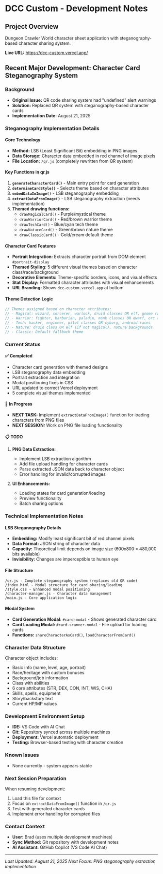 # DCC Custom - Development Notes

## Project Overview
Dungeon Crawler World character sheet application with steganography-based character sharing system.

**Live URL:** https://dcc-custom.vercel.app/

## Recent Major Development: Character Card Steganography System

### Background
- **Original Issue:** QR code sharing system had "undefined" alert warnings
- **Solution:** Replaced QR system with steganography-based character cards
- **Implementation Date:** August 21, 2025

### Steganography Implementation Details

#### Core Technology
- **Method:** LSB (Least Significant Bit) embedding in PNG images
- **Data Storage:** Character data embedded in red channel of image pixels
- **File Location:** `/qr.js` (completely rewritten from QR system)

#### Key Functions in qr.js
1. **`generateCharacterCard()`** - Main entry point for card generation
2. **`determineCardStyle()`** - Selects theme based on character attributes
3. **`embedDataInImage()`** - LSB steganography embedding
4. **`extractDataFromImage()`** - LSB steganography extraction (needs implementation)
5. **Themed drawing functions:**
   - `drawMagicalCard()` - Purple/mystical theme
   - `drawWarriorCard()` - Red/brown warrior theme
   - `drawTechCard()` - Blue/cyan tech theme
   - `drawNatureCard()` - Green/brown nature theme
   - `drawClassicCard()` - Gold/cream default theme

#### Character Card Features
- **Portrait Integration:** Extracts character portrait from DOM element `#portrait-display`
- **Themed Styling:** 5 different visual themes based on character class/race/background
- **Decorative Elements:** Theme-specific borders, icons, and visual effects
- **Stat Display:** Formatted character attributes with visual enhancements
- **URL Branding:** Shows `dcc-custom.vercel.app` at bottom

#### Theme Detection Logic
```javascript
// Themes assigned based on character attributes:
// - Magical: wizard, sorcerer, warlock, druid classes OR elf, gnome races
// - Warrior: fighter, barbarian, paladin, monk classes OR dwarf, orc races  
// - Tech: hacker, engineer, pilot classes OR cyborg, android races
// - Nature: druid class OR elf (if not magical), nature backgrounds
// - Classic: Default fallback theme
```

### Current Status

#### ✅ Completed
- Character card generation with themed designs
- LSB steganography data embedding 
- Portrait extraction and integration
- Modal positioning fixes in CSS
- URL updated to correct Vercel deployment
- 5 complete visual themes implemented

#### 🔄 In Progress
- **NEXT TASK:** Implement `extractDataFromImage()` function for loading characters from PNG files
- **NEXT SESSION:** Work on PNG file loading functionality

#### 📋 TODO
1. **PNG Data Extraction:**
   - Implement LSB extraction algorithm
   - Add file upload handling for character cards
   - Parse extracted JSON data back to character object
   - Error handling for invalid/corrupted images

2. **UI Enhancements:**
   - Loading states for card generation/loading
   - Preview functionality
   - Batch sharing options

### Technical Implementation Notes

#### LSB Steganography Details
- **Embedding:** Modify least significant bit of red channel pixels
- **Data Format:** JSON string of character data
- **Capacity:** Theoretical limit depends on image size (600x800 = 480,000 bits available)
- **Invisibility:** Changes are imperceptible to human eye

#### File Structure
```
/qr.js - Complete steganography system (replaces old QR code)
/index.html - Modal structure for card sharing/loading  
/style.css - Enhanced modal positioning
/character-manager.js - Character data management
/main.js - Core application logic
```

#### Modal System
- **Card Generation Modal:** `#card-modal` - Shows generated character card
- **Card Loading Modal:** `#card-scanner-modal` - File upload for loading cards
- **Functions:** `shareCharacterAsCard()`, `loadCharacterFromCard()`

### Character Data Structure
Character object includes:
- Basic info (name, level, age, portrait)
- Race/heritage with custom bonuses
- Background/job information  
- Class with abilities
- 6 core attributes (STR, DEX, CON, INT, WIS, CHA)
- Skills, spells, equipment
- Story/backstory text
- Current HP/MP values

### Development Environment Setup
- **IDE:** VS Code with AI Chat
- **Git:** Repository synced across multiple machines
- **Deployment:** Vercel automatic deployment
- **Testing:** Browser-based testing with character creation

### Known Issues
- None currently - system appears stable

### Next Session Preparation
When resuming development:
1. Load this file for context
2. Focus on `extractDataFromImage()` function in `/qr.js`
3. Test with generated character cards
4. Implement error handling for corrupted files

### Contact Context
- **User:** Brad (uses multiple development machines)
- **Sync Method:** Git repository with development notes
- **AI Assistant:** GitHub Copilot (VS Code AI Chat)

---

*Last Updated: August 21, 2025*
*Next Focus: PNG steganography extraction implementation*
